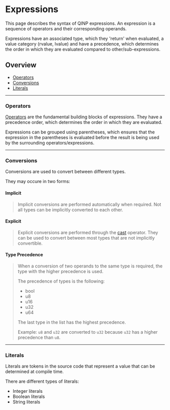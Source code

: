 # Expressions

This page describes the syntax of QINP expressions.
An expression is a sequence of operators and their corresponding operands.

Expressions have an associated type, which they 'return' when evaluated, a value category (rvalue, lvalue) and have a precedence, which determines the order in which they are evaluated compared to other/sub-expressions.

## Overview

 - [Operators](#operators)
 - [Conversions](#conversions)
 - [Literals](#literals)

---

### Operators

[Operators](./operators.md) are the fundamental building blocks of expressions.
They have a precedence order, which determines the order in which they are evaluated.

Expressions can be grouped using parentheses, which ensures that the expression in the parentheses is evaluated before the result is being used by the surrounding operators/expressions.

---

### Conversions

Conversions are used to convert between different types.

They may occure in two forms:
#### Implicit
> Implicit conversions are performed automatically when required.
> Not all types can be implicitly converted to each other.

#### Explicit
> Explicit conversions are performed through the [cast](./operators.md#c-style-cast) operator.
> They can be used to convert between most types that are not implicitly convertible.

#### Type Precedence
> When a conversion of two operands to the same type is required, the type with the higher precedence is used.
>
> The precedence of types is the following:
> - bool
> - u8
> - u16
> - u32
> - u64
>
> The last type in the list has the highest precedence.
>
> Example: `u8` and `u32` are converted to `u32` because `u32` has a higher precedence than `u8`.

---

### Literals

Literals are tokens in the source code that represent a value that can be determined at compile time.

There are different types of literals:
 - Integer literals
 - Boolean literals
 - String literals